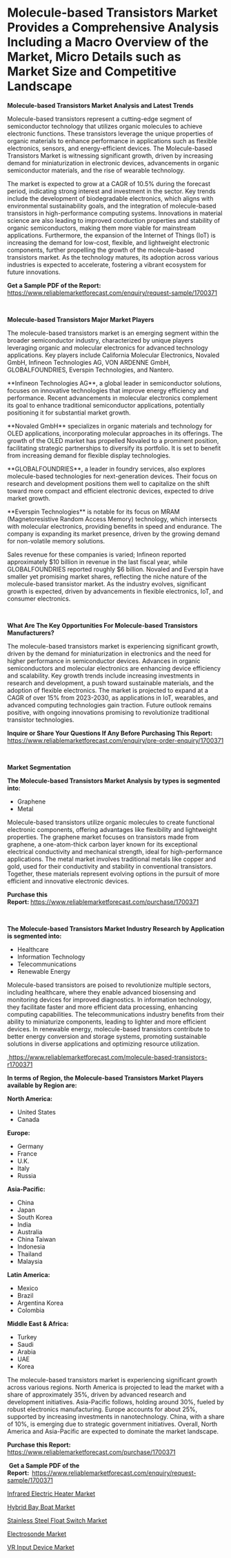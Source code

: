 <p><h1>Molecule-based Transistors Market Provides a Comprehensive Analysis Including a Macro Overview of the Market, Micro Details such as Market Size and Competitive Landscape</h1></p><p><strong>Molecule-based Transistors Market Analysis and Latest Trends</strong></p>
<p><p>Molecule-based transistors represent a cutting-edge segment of semiconductor technology that utilizes organic molecules to achieve electronic functions. These transistors leverage the unique properties of organic materials to enhance performance in applications such as flexible electronics, sensors, and energy-efficient devices. The Molecule-based Transistors Market is witnessing significant growth, driven by increasing demand for miniaturization in electronic devices, advancements in organic semiconductor materials, and the rise of wearable technology.</p><p>The market is expected to grow at a CAGR of 10.5% during the forecast period, indicating strong interest and investment in the sector. Key trends include the development of biodegradable electronics, which aligns with environmental sustainability goals, and the integration of molecule-based transistors in high-performance computing systems. Innovations in material science are also leading to improved conduction properties and stability of organic semiconductors, making them more viable for mainstream applications. Furthermore, the expansion of the Internet of Things (IoT) is increasing the demand for low-cost, flexible, and lightweight electronic components, further propelling the growth of the molecule-based transistors market. As the technology matures, its adoption across various industries is expected to accelerate, fostering a vibrant ecosystem for future innovations.</p></p>
<p><strong>Get a Sample PDF of the Report:&nbsp;</strong> <a href="https://www.reliablemarketforecast.com/enquiry/request-sample/1700371?utm_campaign=2932&utm_medium=2&utm_source=Github&utm_content=ia&utm_term=27032025&utm_id=molecule-based-transistors">https://www.reliablemarketforecast.com/enquiry/request-sample/1700371</a></p>
<p>&nbsp;</p>
<p><strong>Molecule-based Transistors Major Market Players</strong></p>
<p><p>The molecule-based transistors market is an emerging segment within the broader semiconductor industry, characterized by unique players leveraging organic and molecular electronics for advanced technology applications. Key players include California Molecular Electronics, Novaled GmbH, Infineon Technologies AG, VON ARDENNE GmbH, GLOBALFOUNDRIES, Everspin Technologies, and Nantero.</p><p>**Infineon Technologies AG**, a global leader in semiconductor solutions, focuses on innovative technologies that improve energy efficiency and performance. Recent advancements in molecular electronics complement its goal to enhance traditional semiconductor applications, potentially positioning it for substantial market growth.</p><p>**Novaled GmbH** specializes in organic materials and technology for OLED applications, incorporating molecular approaches in its offerings. The growth of the OLED market has propelled Novaled to a prominent position, facilitating strategic partnerships to diversify its portfolio. It is set to benefit from increasing demand for flexible display technologies.</p><p>**GLOBALFOUNDRIES**, a leader in foundry services, also explores molecule-based technologies for next-generation devices. Their focus on research and development positions them well to capitalize on the shift toward more compact and efficient electronic devices, expected to drive market growth.</p><p>**Everspin Technologies** is notable for its focus on MRAM (Magnetoresistive Random Access Memory) technology, which intersects with molecular electronics, providing benefits in speed and endurance. The company is expanding its market presence, driven by the growing demand for non-volatile memory solutions.</p><p>Sales revenue for these companies is varied; Infineon reported approximately $10 billion in revenue in the last fiscal year, while GLOBALFOUNDRIES reported roughly $6 billion. Novaled and Everspin have smaller yet promising market shares, reflecting the niche nature of the molecule-based transistor market. As the industry evolves, significant growth is expected, driven by advancements in flexible electronics, IoT, and consumer electronics.</p></p>
<p>&nbsp;</p>
<p><strong>What Are The Key Opportunities For Molecule-based Transistors Manufacturers?</strong></p>
<p><p>The molecule-based transistors market is experiencing significant growth, driven by the demand for miniaturization in electronics and the need for higher performance in semiconductor devices. Advances in organic semiconductors and molecular electronics are enhancing device efficiency and scalability. Key growth trends include increasing investments in research and development, a push toward sustainable materials, and the adoption of flexible electronics. The market is projected to expand at a CAGR of over 15% from 2023-2030, as applications in IoT, wearables, and advanced computing technologies gain traction. Future outlook remains positive, with ongoing innovations promising to revolutionize traditional transistor technologies.</p></p>
<p><strong>Inquire or Share Your Questions If Any Before Purchasing This Report:</strong> <a href="https://www.reliablemarketforecast.com/enquiry/pre-order-enquiry/1700371?utm_campaign=2932&utm_medium=2&utm_source=Github&utm_content=ia&utm_term=27032025&utm_id=molecule-based-transistors">https://www.reliablemarketforecast.com/enquiry/pre-order-enquiry/1700371</a></p>
<p>&nbsp;</p>
<p><strong>Market Segmentation</strong></p>
<p><strong>The Molecule-based Transistors Market Analysis by types is segmented into:</strong></p>
<p><ul><li>Graphene</li><li>Metal</li></ul></p>
<p><p>Molecule-based transistors utilize organic molecules to create functional electronic components, offering advantages like flexibility and lightweight properties. The graphene market focuses on transistors made from graphene, a one-atom-thick carbon layer known for its exceptional electrical conductivity and mechanical strength, ideal for high-performance applications. The metal market involves traditional metals like copper and gold, used for their conductivity and stability in conventional transistors. Together, these materials represent evolving options in the pursuit of more efficient and innovative electronic devices.</p></p>
<p><strong>Purchase this Report:&nbsp;</strong><a href="https://www.reliablemarketforecast.com/purchase/1700371?utm_campaign=2932&utm_medium=2&utm_source=Github&utm_content=ia&utm_term=27032025&utm_id=molecule-based-transistors">https://www.reliablemarketforecast.com/purchase/1700371</a></p>
<p>&nbsp;</p>
<p><strong>The Molecule-based Transistors Market Industry Research by Application is segmented into:</strong></p>
<p><ul><li>Healthcare</li><li>Information Technology</li><li>Telecommunications</li><li>Renewable Energy</li></ul></p>
<p><p>Molecule-based transistors are poised to revolutionize multiple sectors, including healthcare, where they enable advanced biosensing and monitoring devices for improved diagnostics. In information technology, they facilitate faster and more efficient data processing, enhancing computing capabilities. The telecommunications industry benefits from their ability to miniaturize components, leading to lighter and more efficient devices. In renewable energy, molecule-based transistors contribute to better energy conversion and storage systems, promoting sustainable solutions in diverse applications and optimizing resource utilization.</p></p>
<p><a href="https://www.reliablemarketforecast.com/molecule-based-transistors-r1700371?utm_campaign=2932&utm_medium=2&utm_source=Github&utm_content=ia&utm_term=27032025&utm_id=molecule-based-transistors">&nbsp;https://www.reliablemarketforecast.com/molecule-based-transistors-r1700371</a></p>
<p><strong>In terms of Region, the Molecule-based Transistors Market Players available by Region are:</strong></p>
<p>
    <p> <strong> North America: </strong>
        <ul>
            <li>United States</li>
            <li>Canada</li>
        </ul>
        </p> 
    <p> <strong> Europe: </strong>
        <ul>
            <li>Germany</li>
            <li>France</li>
            <li>U.K.</li>
            <li>Italy</li>
            <li>Russia</li>
        </ul>
        </p> 
    <p> <strong> Asia-Pacific: </strong>
        <ul>
            <li>China</li>
            <li>Japan</li>
            <li>South Korea</li>
            <li>India</li>
            <li>Australia</li>
            <li>China Taiwan</li>
            <li>Indonesia</li>
            <li>Thailand</li>
            <li>Malaysia</li>
        </ul>
        </p> 
    <p> <strong> Latin America: </strong>
        <ul>
            <li>Mexico</li>
            <li>Brazil</li>
            <li>Argentina Korea</li>
            <li>Colombia</li>
        </ul>
        </p> 
    <p> <strong> Middle East & Africa: </strong>
        <ul>
            <li>Turkey</li>
            <li>Saudi</li>
            <li>Arabia</li>
            <li>UAE</li>
            <li>Korea</li>
        </ul>
    </p>
    </p>
<p><p>The molecule-based transistors market is experiencing significant growth across various regions. North America is projected to lead the market with a share of approximately 35%, driven by advanced research and development initiatives. Asia-Pacific follows, holding around 30%, fueled by robust electronics manufacturing. Europe accounts for about 25%, supported by increasing investments in nanotechnology. China, with a share of 10%, is emerging due to strategic government initiatives. Overall, North America and Asia-Pacific are expected to dominate the market landscape.</p></p>
<p><strong>Purchase this Report: </strong><a href="https://www.reliablemarketforecast.com/purchase/1700371?utm_campaign=2932&utm_medium=2&utm_source=Github&utm_content=ia&utm_term=27032025&utm_id=molecule-based-transistors">https://www.reliablemarketforecast.com/purchase/1700371</a></p>
<p>&nbsp;<strong>Get a Sample PDF of the Report:&nbsp;&nbsp;</strong><a href="https://www.reliablemarketforecast.com/enquiry/request-sample/1700371?utm_campaign=2932&utm_medium=2&utm_source=Github&utm_content=ia&utm_term=27032025&utm_id=molecule-based-transistors">https://www.reliablemarketforecast.com/enquiry/request-sample/1700371</a></p>
<p><strong></strong></p>
<p><p><a href="https://www.linkedin.com/pulse/digital-transformation-infrared-electric-heater-industry-t7joe?utm_campaign=2932&utm_medium=2&utm_source=Github&utm_content=ia&utm_term=27032025&utm_id=molecule-based-transistors">Infrared Electric Heater Market</a></p><p><a href="https://www.linkedin.com/pulse/thorough-competitor-analysis-hybrid-bay-boat-market-t476e?utm_campaign=2932&utm_medium=2&utm_source=Github&utm_content=ia&utm_term=27032025&utm_id=molecule-based-transistors">Hybrid Bay Boat Market</a></p><p><a href="https://www.linkedin.com/pulse/resilient-growth-expected-global-stainless-steel-float-switch-ig36e?utm_campaign=2932&utm_medium=2&utm_source=Github&utm_content=ia&utm_term=27032025&utm_id=molecule-based-transistors">Stainless Steel Float Switch Market</a></p><p><a href="https://www.linkedin.com/pulse/electrosonde-market-structure-size-analysis-cagr-43-from-2025-2032-iykae?utm_campaign=2932&utm_medium=2&utm_source=Github&utm_content=ia&utm_term=27032025&utm_id=molecule-based-transistors">Electrosonde Market</a></p><p><a href="https://www.linkedin.com/pulse/revenue-market-growth-projections-vr-input-device-121-cagr-t1rwe?utm_campaign=2932&utm_medium=2&utm_source=Github&utm_content=ia&utm_term=27032025&utm_id=molecule-based-transistors">VR Input Device Market</a></p></p>